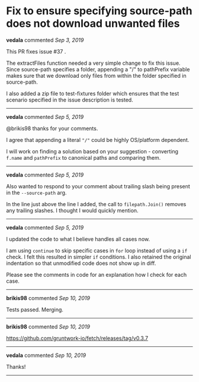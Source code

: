 # Fix to ensure specifying source-path does not download unwanted files

**vedala** commented *Sep 3, 2019*

This PR fixes issue #37 .

The extractFiles function needed a very simple change to fix this issue. Since source-path specifies a folder, appending a "/" to pathPrefix variable makes sure that we download only files from within the folder specified in source-path.

I also added a zip file to test-fixtures folder which ensures that the test scenario specified in the issue description is tested.
<br />
***


**vedala** commented *Sep 5, 2019*

@brikis98 thanks for your comments.

I agree that appending a literal `"/"` could be highly OS/platform dependent.

I will work on finding a solution based on your suggestion -  converting `f.name` and `pathPrefix` to canonical paths and comparing them.
***

**vedala** commented *Sep 5, 2019*

Also wanted to respond to your comment about trailing slash being present in the `--source-path` arg.

In the line just above the line I added, the call to `filepath.Join()` removes any trailing slashes. I thought I would quickly mention.
***

**vedala** commented *Sep 5, 2019*

I updated the code to what I believe handles all cases now.

I am using `continue` to skip specific cases in `for` loop instead of using a `if` check. I felt this resulted in simpler `if` conditions. I also retained the original indentation so that unmodified code does not show up in diff.

Please see the comments in code for an explanation how I check for each case.
***

**brikis98** commented *Sep 10, 2019*

Tests passed. Merging.
***

**brikis98** commented *Sep 10, 2019*

https://github.com/gruntwork-io/fetch/releases/tag/v0.3.7
***

**vedala** commented *Sep 10, 2019*

Thanks!
***

